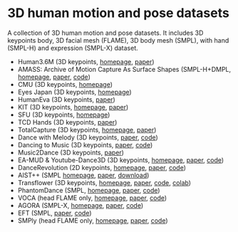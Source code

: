 # 3D human motion and pose datasets

A collection of 3D human motion and pose datasets. It includes 3D keypoints body, 3D facial mesh (FLAME), 3D body mesh (SMPL), with hand (SMPL-H) and expression (SMPL-X) dataset.

- Human3.6M (3D keypoints, [homepage](http://vision.imar.ro/human3.6m/description.php), [paper](https://ieeexplore.ieee.org/document/6682899))
- AMASS: Archive of Motion Capture As Surface Shapes  (SMPL-H+DMPL, [homepage](https://amass.is.tue.mpg.de/), [paper](http://files.is.tue.mpg.de/black/papers/amass.pdf), [code](https://github.com/nghorbani/amass))
- CMU (3D keypoints, [homepage](http://mocap.cs.cmu.edu))
- Eyes Japan (3D keypoints, [homepage](http://mocapdata.com))
- HumanEva (3D keypoints, [paper](https://files.is.tue.mpg.de/black/papers/ehumIJCV10web.pdf))
- KIT (3D keypoints, [homepage](https://motion-database.humanoids.kit.edu/), [paper](https://ieeexplore.ieee.org/document/7251476))
- SFU (3D keypoints, [homepage](http://mocap.cs.sfu.ca))
- TCD Hands (3D keypoints, [paper](https://dl.acm.org/doi/10.1145/2159616.2159630))
- TotalCapture (3D keypoints, [homepage](https://cvssp.org/data/totalcapture/), [paper](http://www.bmva.org/bmvc/2017/papers/paper014/paper014.pdf))
- Dance with Melody (3D keypoints, [paper](https://dl.acm.org/doi/10.1145/3240508.3240526), [code](https://github.com/Music-to-dance-motion-synthesis/dataset))
- Dancing to Music (3D keypoints, [paper](https://papers.nips.cc/paper/2019/hash/7ca57a9f85a19a6e4b9a248c1daca185-Abstract.html), [code](https://github.com/NVlabs/Dancing2Music))
- Music2Dance (3D keypoints, [paper](https://dl.acm.org/doi/abs/10.1145/3485664))
- EA-MUD & Youtube-Dance3D (3D keypoints, [homepage](http://zju-capg.org/deepdance.html), [paper](https://ieeexplore.ieee.org/abstract/document/9042236), [code](https://github.com/computer-animation-perception-group/DeepDance))
- DanceRevolution (2D keypoints, [homepage](https://stonyhu.github.io/dancerev/), [paper](https://arxiv.org/pdf/2006.06119.pdf), [code](https://github.com/stonyhu/DanceRevolution))
- AIST++ (SMPL [homepage](https://google.github.io/aistplusplus_dataset/index.html), [paper](https://arxiv.org/abs/2101.08779), [download](https://google.github.io/aistplusplus_dataset/download.html))
- Transflower (3D keypoints, [homepage](https://metagen.ai/transflower.html), [paper](https://arxiv.org/abs/2106.13871v2), [code](https://github.com/guillefix/transflower-lightning), [colab](https://colab.research.google.com/drive/1SBEJZp3TdVbgjAP9pwsTPqaefK3QuUVj))
- PhantomDance (SMPL, [homepage](https://huiye-tech.github.io/project/dancenet3d/), [paper](https://arxiv.org/abs/2103.10206), [code](https://github.com/huiye-tech/DanceNet3D))
- VOCA (head FLAME only, [homepage](https://voca.is.tue.mpg.de/), [paper](https://ps.is.tuebingen.mpg.de/uploads_file/attachment/attachment/510/paper_final.pdf), [code](https://github.com/TimoBolkart/voca))
- AGORA (SMPL-X, [homepage](https://agora.is.tue.mpg.de/), [paper](https://arxiv.org/pdf/2104.14643.pdf), [code](https://github.com/pixelite1201/agora_evaluation))
- EFT (SMPL, [paper](https://arxiv.org/abs/2004.03686), [code](https://github.com/facebookresearch/eft))
- SMPly (head FLAME only, [homepage](https://europe.naverlabs.com/research/computer-vision/mannequin-benchmark/), [paper](https://arxiv.org/abs/2012.02743), [code](https://github.com/TimoBolkart/voca))